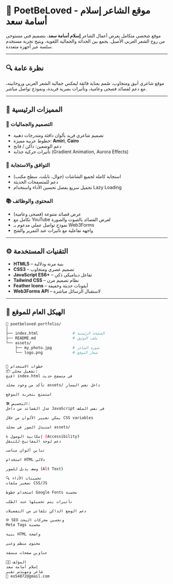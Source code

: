 # 🌟 PoetBeLoved - موقع الشاعر إسلام أسامة سعد

موقع شخصي متكامل يعرض أعمال الشاعر **إسلام أسامة سعد**، بتصميم فني مستوحى من روح الشعر العربي الأصيل. يجمع بين الحداثة والجمالية اللغوية، ويتيح تجربة مستخدم سلسة عبر أجهزة متعددة.

---

## 🔍 نظرة عامة

موقع شاعري أنيق ومتجاوب، صُمم بعناية فائقة ليعكس جمالية الشعر العربي وروحانيته، مع دعم لقصائد فصحى وعامية، وتأثيرات بصرية فريدة، ونموذج تواصل مباشر.

---

## 🎯 المميزات الرئيسية

### 🎨 التصميم والجماليات
- تصميم شاعري فريد بألوان دافئة ومتدرجات ذهبية
- خطوط عربية مميزة: **Amiri**, **Cairo**
- دعم الوضعين: داكن / فاتح
- تأثيرات حركية جذابة (Gradient Animation, Aurora Effects)

### 📱 التوافق والاستجابة
- استجابة كاملة لجميع الشاشات (جوال، تابلت، سطح مكتب)
- دعم للمتصفحات الحديثة
- تحميل سريع بفضل تحسين الأداء واستخدام Lazy Loading

### 📚 المحتوى والوظائف
- عرض قصائد متنوعة (فصحى وعامية)
- تكامل مع YouTube لعرض القصائد بالصوت والصورة
- نموذج تواصل عملي مدعوم بـ Web3Forms
- واجهة تفاعلية مع تأثيرات عند التمرير والفتح

---

## ⚙️ التقنيات المستخدمة

- **HTML5** – بنية مرنة ودلالية
- **CSS3** – تصميم عصري ومتجاوب
- **JavaScript ES6+** – تفاعل ديناميكي ذكي
- **Tailwind CSS** – نظام تصميم مرن
- **Feather Icons** – أيقونات حديثة وخفيفة
- **Web3Forms API** – لاستقبال الرسائل مباشرة

---

## 🧱 الهيكل العام للموقع

```bash
📁 poetbeloved-portfolio/
│
├── index.html               # الصفحة الرئيسية
├── README.md                # ملف التوثيق
└── assets/
    ├── my_photo.jpg         # صورة الشاعر
    └── logo.png             # شعار الموقع


🚀 خطوات الاستخدام
📦 تشغيل محلي:
افتح index.html في متصفح حديث

تأكد من وجود مجلد assets/ داخل نفس المسار

استمتع بتجربة الموقع

🛠 التخصيص:
عدل القصائد من داخل JavaScript في نفس الملف

يمكن تغيير الألوان من خلال CSS variables

استبدل الصور في مجلد assets/

♿️ إمكانية الوصول (Accessibility)
دعم لوحة المفاتيح للتنقل

تباين ألوان مناسب

استخدام HTML دلالي

وصف بديل للصور (Alt Text)

🔍 تحسينات الأداء
تصغير ملفات CSS/JS

استخدام خطوط Google Fonts محسنة

تأثيرات يتم تحميلها عند الطلب

دعم الوضع الداكن تلقائي من التفضيلات

🌐 SEO وتحسين محركات البحث
Meta Tags محسنة

بنية HTML واضحة

محتوى منظم وغني

عناوين صفحات منسقة

🧑‍💼 المؤلف
إسلام أسامة سعد
شاعر ومهندس تقني
📧 eo54872@gmail.com
